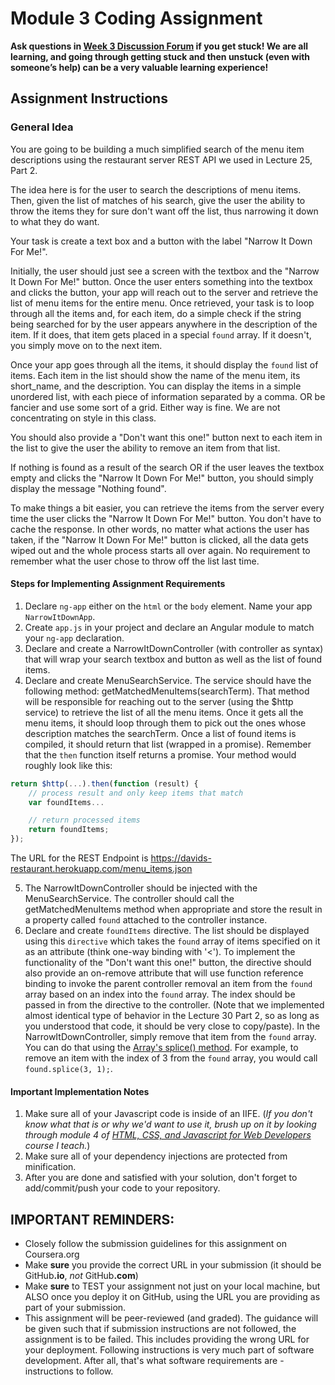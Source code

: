 Module 3 Coding Assignment
=======

**Ask questions in [Week 3 Discussion Forum](https://www.coursera.org/learn/single-page-web-apps-with-angularjs/discussions/weeks/3) if you get stuck! We are all learning, and going through getting stuck and then unstuck (even with someone’s help) can be a very valuable learning experience!**

## Assignment Instructions

### General Idea
You are going to be building a much simplified search of the menu item descriptions using the restaurant server REST API we used in Lecture 25, Part 2.

The idea here is for the user to search the descriptions of menu items. Then, given the list of matches of his search, give the user the ability to throw the items they for sure don't want off the list, thus narrowing it down to what they do want.

Your task is create a text box and a button with the label "Narrow It Down For Me!".

Initially, the user should just see a screen with the textbox and the "Narrow It Down For Me!" button. Once the user enters something into the textbox and clicks the button, your app will reach out to the server and retrieve the list of menu items for the entire menu. Once retrieved, your task is to loop through all the items and, for each item, do a simple check if the string being searched for by the user appears anywhere in the description of the item. If it does, that item gets placed in a special `found` array. If it doesn't, you simply move on to the next item.

Once your app goes through all the items, it should display the `found` list of items. Each item in the list should show the name of the menu item, its short_name, and the description. You can display the items in a simple unordered list, with each piece of information separated by a comma. OR be fancier and use some sort of a grid. Either way is fine. We are not concentrating on style in this class.

You should also provide a "Don't want this one!" button next to each item in the list to give the user the ability to remove an item from that list.

If nothing is found as a result of the search OR if the user leaves the textbox empty and clicks the "Narrow It Down For Me!" button, you should simply display the message "Nothing found".

To make things a bit easier, you can retrieve the items from the server every time the user clicks the "Narrow It Down For Me!" button. You don't have to cache the response. In other words, no matter what actions the user has taken, if the "Narrow It Down For Me!" button is clicked, all the data gets wiped out and the whole process starts all over again. No requirement to remember what the user chose to throw off the list last time.

#### Steps for Implementing Assignment Requirements
1. Declare `ng-app` either on the `html` or the `body` element. Name your app `NarrowItDownApp`.
2. Create `app.js` in your project and declare an Angular module to match your `ng-app` declaration.
3. Declare and create a NarrowItDownController (with controller as syntax) that will wrap your search textbox and button as well as the list of found items.
4. Declare and create MenuSearchService. The service should have the following method: getMatchedMenuItems(searchTerm). That method will be responsible for reaching out to the server (using the $http service) to retrieve the list of all the menu items. Once it gets all the menu items, it should loop through them to pick out the ones whose description matches the searchTerm. Once a list of found items is compiled, it should return that list (wrapped in a promise). Remember that the `then` function itself returns a promise. Your method would roughly look like this:
  ```javascript
  return $http(...).then(function (result) {
      // process result and only keep items that match
      var foundItems...

      // return processed items
      return foundItems;
  });
  ```
The URL for the REST Endpoint is https://davids-restaurant.herokuapp.com/menu_items.json

5. The NarrowItDownController should be injected with the MenuSearchService. The controller should call the getMatchedMenuItems method when appropriate and store the result in a property called `found` attached to the controller instance.
6. Declare and create `foundItems` directive. The list should be displayed using this `directive` which takes the `found` array of items specified on it as an attribute (think one-way binding with '<'). To implement the functionality of the "Don't want this one!" button, the directive should also provide an on-remove attribute that will use function reference binding to invoke the parent controller removal an item from the `found` array based on an index into the `found` array. The index should be passed in from the directive to the controller. (Note that we implemented almost identical type of behavior in the Lecture 30 Part 2, so as long as you understood that code, it should be very close to copy/paste). In the NarrowItDownController, simply remove that item from the `found` array. You can do that using the [Array's splice() method](https://developer.mozilla.org/en-US/docs/Web/JavaScript/Reference/Global_Objects/Array/splice). For example, to remove an item with the index of 3 from the `found` array, you would call `found.splice(3, 1);`.

#### Important Implementation Notes
1. Make sure all of your Javascript code is inside of an IIFE. (*If you don't know what that is or why we'd want to use it, brush up on it by looking through module 4 of [HTML, CSS, and Javascript for Web Developers](https://www.coursera.org/learn/html-css-javascript-for-web-developers/) course I teach.*)
2. Make sure all of your dependency injections are protected from minification.
3. After you are done and satisfied with your solution, don't forget to add/commit/push your code to your repository.

## **IMPORTANT REMINDERS:**
* Closely follow the submission guidelines for this assignment on Coursera.org
* Make **sure** you provide the correct URL in your submission (it should be GitHub<b>.io</b>, *not* GitHub<b>.com</b>)
* Make **sure** to TEST your assignment not just on your local machine, but ALSO once you deploy it on GitHub, using the URL you are providing as part of your submission.
* This assignment will be peer-reviewed (and graded). The guidance will be given such that if submission instructions are not followed, the assignment is to be failed. This includes providing the wrong URL for your deployment. Following instructions is very much part of software development. After all, that's what software requirements are - instructions to follow.
